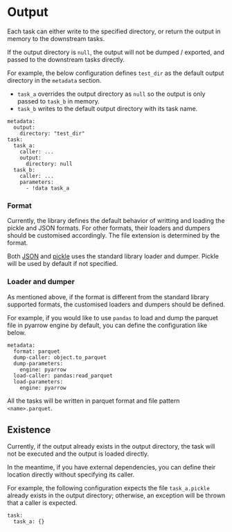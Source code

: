 # Output

Each task can either write to the specified directory, or return the
output in memory to the downstream tasks.

If the output directory is `null`, the output will not be dumped / exported,
and passed to the downstream tasks directly.

For example, the below configuration defines `test_dir` as the default
output directory in the `metadata` section.

- `task_a` overrides the output directory as `null` so the output is
  only passed to `task_b` in memory.
- `task_b` writes to the default output directory with its task name.

```
metadata:
  output:
    directory: "test_dir"
task:
  task_a:
    caller: ...
    output:
      directory: null
  task_b:
    caller: ...
    parameters:
      - !data task_a
```

### Format

Currently, the library defines the default behavior of writting and loading
the pickle and JSON formats. For other formats, their loaders and dumpers should
be customised accordingly. The file extension is determined by the format.

Both [JSON](https://docs.python.org/3/library/json.html) and [pickle](https://docs.python.org/3/library/pickle.html) uses the standard library loader and dumper. Pickle will be used by default if not specified.

### Loader and dumper

As mentioned above, if the format is different from the standard library supported
formats, the customised loaders and dumpers should be defined.

For example, if you would like to use `pandas` to load and dump the parquet file
in pyarrow engine by default, you can define the configuration like below.

```
metadata:
  format: parquet
  dump-caller: object.to_parquet
  dump-parameters:
    engine: pyarrow
  load-caller: pandas:read_parquet
  load-parameters:
    engine: pyarrow
```

All the tasks will be written in parquet format and file pattern `<name>.parquet`.

## Existence

Currently, if the output already exists in the output directory, the task
will not be executed and the output is loaded directly.

In the meantime, if you have external dependencies, you can define their
location directly without specifying its caller.

For example, the following configuration expects the file `task_a.pickle`
already exists in the output directory; otherwise, an exception will be
thrown that a caller is expected.

```
task:
  task_a: {}
```